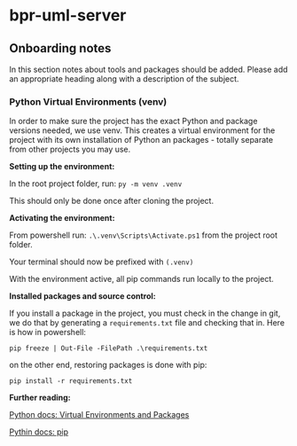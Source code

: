 # bpr-uml-server



## Onboarding notes

In this section notes about tools and packages should be added. Please add an appropriate heading along with a description of the subject.

### Python Virtual Environments (venv)

In order to make sure the project has the exact Python and package versions needed, we use venv. This creates a virtual environment for the project with its own installation of Python an packages - totally separate from other projects you may use.

**Setting up the environment:**

In the root project folder, run: `py -m venv .venv`

This should only be done once after cloning the project.

**Activating the environment:**

From powershell run: `.\.venv\Scripts\Activate.ps1` from the project root folder.

Your terminal should now be prefixed with `(.venv)`

With the environment active, all pip commands run locally to the project.

**Installed packages and source control:**

If you install a package in the project, you must check in the change in git, we do that by generating a `requirements.txt` file and checking that in. Here is how in powershell:

`pip freeze | Out-File -FilePath .\requirements.txt`

on the other end, restoring packages is done with pip:

`pip install -r requirements.txt`

**Further reading:**

[Python docs: Virtual Environments and Packages](https://docs.python.org/3/tutorial/venv.html)

[Pythin docs: pip](https://docs.python.org/3/installing/index.html#installing-index)